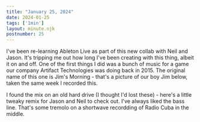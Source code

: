 ```yaml
---
title: "January 25, 2024"
date: 2024-01-25
tags: ['1min']
layout: minute.njk
postnumber: 25
---
```



I've been re-learning Ableton Live as part of this new collab with Neil and Jason. It's tripping me out how long I've been creating with this thing, albeit it on and off. One of the first things I did was a bunch of music for a game our company Artifact Technologies was doing back in 2015. The original name of this one is Jim's Morning - that's a picture of our boy Jim below, taken the same week I recorded this.

I found the mix on an old hard drive (I thought I'd lost these) - here's a little tweaky remix for Jason and Neil to check out. I've always liked the bass line. That's some tremolo on a shortwave recordding of Radio Cuba in the middle.





